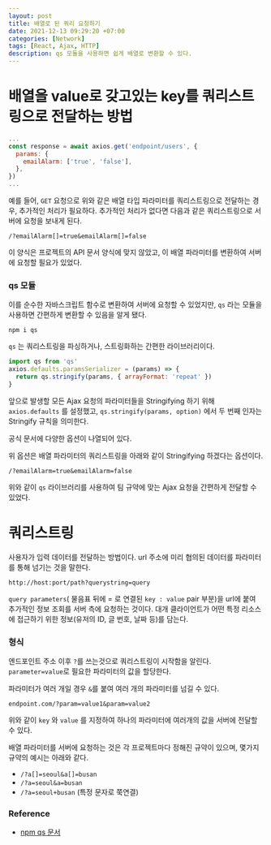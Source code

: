 ```yaml
---
layout: post
title: 배열로 된 쿼리 요청하기
date: 2021-12-13 09:29:20 +07:00
categories: [Network]
tags: [React, Ajax, HTTP]
description: qs 모듈을 사용하면 쉽게 배열로 변환할 수 있다.
---
```


# 배열을 value로 갖고있는 key를 쿼리스트링으로 전달하는 방법

```js
...
const response = await axios.get('endpoint/users', {
  params: {
    emailAlarm: ['true', 'false'],
  },
})
...
```

예를 들어, `GET` 요청으로 위와 같은 배열 타입 파라미터를 쿼리스트링으로 전달하는 경우, 추가적인 처리가 필요하다. 추가적인 처리가 없다면 다음과 같은 쿼리스트링으로 서버에 요청을 보내게 된다.

```cli
/?emailAlarm[]=true&emailAlarm[]=false
```

이 양식은 프로젝트의 API 문서 양식에 맞지 않았고, 이 배열 파라미터를 변환하여 서버에 요청할 필요가 있었다.

### qs 모듈

이를 순수한 자바스크립트 함수로 변환하여 서버에 요청할 수 있었지만, `qs` 라는 모듈을 사용하면 간편하게 변환할 수 있음을 알게 됐다.

```cli
npm i qs
```

`qs` 는 쿼리스트링을 파싱하거나, 스트링화하는 간편한 라이브러리이다.

```js
import qs from 'qs'
axios.defaults.paramsSerializer = (params) => {
  return qs.stringify(params, { arrayFormat: 'repeat' })
}
```

앞으로 발생할 모든 Ajax 요청의 파라미터들을 Stringifying 하기 위해 `axios.defaults` 를 설정했고, `qs.stringify(params, option)` 에서 두 번째 인자는 Stringify 규칙을 의미한다.

공식 문서에 다양한 옵션이 나열되어 있다.

위 옵션은 배열 파라미터의 쿼리스트링을 아래와 같이 Stringifying 하겠다는 옵션이다.

```cli
/?emailAlarm=true&emailAlarm=false
```

위와 같이 `qs` 라이브러리를 사용하여 팀 규약에 맞는 Ajax 요청을 간편하게 전달할 수 있었다.

# 쿼리스트링

사용자가 입력 데이터를 전달하는 방법이다. url 주소에 미리 협의된 데이터를 파라미터를 통해 넘기는 것을 말한다.

```cli
http://host:port/path?querystring=query
```

`query parameters`( 물음표 뒤에 = 로 연결된 `key : value` pair 부분)을 url에 붙여 추가적인 정보 조회를 서버 측에 요청하는 것이다. 대개 클라이언트가 어떤 특정 리소스에 접근하기 위한 정보(유저의 ID, 글 번호, 날짜 등)를 담는다.

### 형식

엔드포인트 주소 이후 `?`를 쓰는것으로 쿼리스트링이 시작함을 알린다. `parameter=value`로 필요한 파라미터의 값을 할당한다.

파라미터가 여러 개일 경우 `&`를 붙여 여러 개의 파라미터를 넘길 수 있다.

```cli
endpoint.com/?param=value1&param=value2
```

위와 같이 `key` 와 `value` 를 지정하여 하나의 파라미터에 여러개의 값을 서버에 전달할 수 있다.

배열 파라미터를 서버에 요청하는 것은 각 프로젝트마다 정해진 규약이 있으며, 몇가지 규약의 예시는 아래와 같다.

- `/?a[]=seoul&a[]=busan`
- `/?a=seoul&a=busan`
- `/?a=seoul+busan` (특정 문자로 쭉연결)

### Reference

- <a href="https://www.npmjs.com/package/qs" target="_blank" rel="noopener">npm qs 문서</a>
